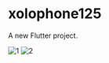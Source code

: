 # xolophone125

A new Flutter project.

![1](https://user-images.githubusercontent.com/92102583/138881859-3b16179a-df53-4f9c-a5e6-2a2b5a56697f.jpg)
![2](https://user-images.githubusercontent.com/92102583/138881977-1d84095b-14f1-4c76-8f24-47334fb90f57.jpg)


